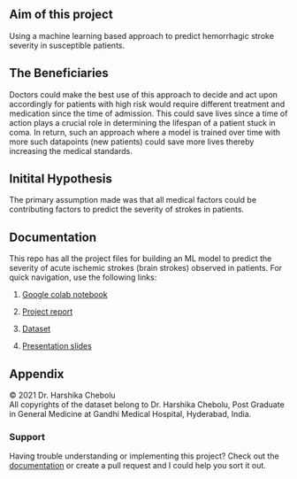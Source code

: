 ## Aim of this project

Using a machine learning based approach to predict hemorrhagic stroke severity in susceptible patients.

## The Beneficiaries

Doctors could make the best use of this approach to decide and act upon accordingly for patients with high risk would require different treatment and medication since the time of admission. This could save lives since a time of action plays a crucial role in determining the lifespan of a patient stuck in coma. 
In return, such an approach where a model is trained over time with more such datapoints (new patients) could save more lives thereby increasing the medical standards. 

## Initital Hypothesis  
The primary assumption made was that all medical factors could be contributing factors to predict the severity of strokes in patients.  

## Documentation  
This repo has all the project files for building an ML model to predict the severity of acute ischemic strokes (brain strokes) observed in patients. For quick navigation, use the following links: 

1. [Google colab notebook](https://colab.research.google.com/drive/1pxx7LGPy_HIBukZCpDZSQvQuDs12Pqyg?usp=sharing)

2. [Project report](https://drive.google.com/file/d/1_tk2U08uLP33dOJGIYk8ri6_mhL9GvHp/view?usp=sharing)
 
3. [Dataset](https://drive.google.com/file/d/1Hhed6exG27kV_vN5tnxTMsWYIe8zt1bH/view?usp=sharing)

4. [Presentation slides](https://docs.google.com/presentation/d/1JuRLlUAX1L4bi2z30JlZT_Nbs91YzEnk/edit?usp=sharing&ouid=117823301941417369469&rtpof=true&sd=true)

## Appendix

© 2021 Dr. Harshika Chebolu  
All copyrights of the dataset belong to Dr. Harshika Chebolu, Post Graduate in General Medicine at Gandhi Medical Hospital, Hyderabad, India.  

### Support

Having trouble understanding or implementing this project? Check out the [documentation](https://github.com/SaiTulasi69/Acute-Ischemic-Stroke-Prediction/edit/main/README.md#documentation) or create a pull request and I could help you sort it out.
